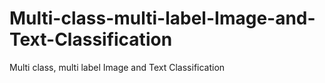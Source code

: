 # Multi-class-multi-label-Image-and-Text-Classification
Multi class, multi label Image and Text Classification
